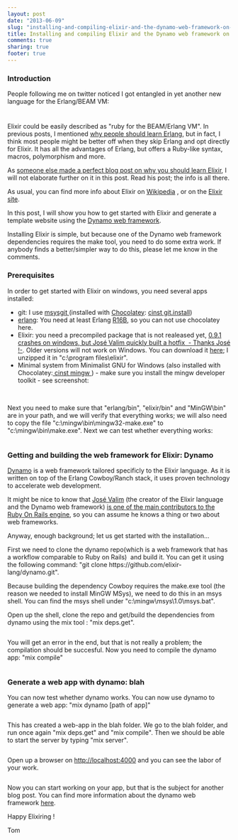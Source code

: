 ```yaml
---
layout: post
date: "2013-06-09"
slug: "installing-and-compiling-elixir-and-the-dynamo-web-framework-on-windows"
title: Installing and compiling Elixir and the Dynamo web framework on Windows
comments: true
sharing: true
footer: true
---
```


<h3>Introduction</h3>
<p>People following me on twitter noticed I got entangled in yet another new language for the Erlang/BEAM VM:&nbsp;</p>
<h3><img style="font-size: 10px;" src="http://www.corebvba.be/blog/image.axd?picture=2013%2f6%2felixir-logo.png" alt="" /></h3>
<p>Elixir could be easily described as "ruby for the BEAM/Erlang VM". In previous posts, I mentioned <a href="http://www.corebvba.be/blog/post/Erlang-Camp-Amsterdam-why-you-should-follow-it-and-getting-started-with-Erlang-and-Axiom.aspx">why people should learn Erlang</a>, but in fact, I think most people might be better off when they skip Erlang and opt directly for Elixir. It has all the advantages of Erlang, but offers a Ruby-like syntax, macros, polymorphism and more.</p>
<p>As <a href="http://benjamintanweihao.github.io/blog/2013/06/08/why-my-next-programming-language-is-elixir/" target="_blank">someone else made a perfect blog post on why you should learn Elixir</a>, I will not elaborate further on it in this post. Read his post; the info is all there.</p>
<p>As usual, you can find more info about Elixir on <a href="http://en.wikipedia.org/wiki/Elixir_(programming_language)" target="_blank">Wikipedia</a>&nbsp;, or on the <a href="http://elixir-lang.org/" target="_blank">Elixir site</a>.</p>
<p>In this post, I will show you how to get started with Elixir and generate a template website using the <a href="https://github.com/elixir-lang/dynamo" target="_blank">Dynamo web framework</a>.</p>
<p>Installing Elixir is simple, but because one of the Dynamo web framework dependencies requires the make tool, you need to do some extra work. If anybody finds a better/simpler way to do this, please let me know in the comments.</p>
<!--more-->
<h3>Prerequisites</h3>
<p>In order to get started with Elixir on windows, you need several apps installed:</p>
<ul>
<li>git: I use <a href="http://msysgit.github.io/" target="_blank">msysgit </a>(installed with <a href="http://chocolatey.org/" target="_blank">Chocolatey</a>: <a href="http://chocolatey.org/packages/git.install" target="_blank">cinst git.install</a>)</li>
<li><a href="http://www.erlang.org/" target="_blank">erlang</a>: You need at least Erlang <a href="http://erlang.org/download/otp_win64_R16B.exe" target="_blank">R16B</a>, so you can not use chocolatey here.</li>
<li>Elixir: you need a&nbsp;precompiled package that is not realeased yet, <a href="https://github.com/elixir-lang/elixir/issues/1203" target="_blank">0.9.1 crashes on windows, but Jos&eacute; Valim quickly built a hotfix &nbsp;- Thanks Jos&eacute; !-</a>. Older versions will not work on Windows. You can download it <a href="https://dl.dropboxusercontent.com/u/4934685/elixir/v0.9.2.dev.zip" target="_blank">here</a>; I unzipped it in "c:\program files\elixir".</li>
<li>Minimal system from Minimalist GNU for Windows (also installed with Chocolatey:<a href="http://chocolatey.org/packages/mingw" target="_blank"> cinst mingw </a>) - make sure you install the mingw developer toolkit - see screenshot:</li>
</ul>
<div><img src="http://www.corebvba.be/blog/image.axd?picture=2013%2f6%2fmingw.png" alt="" /></div>
<div><br /></div>
<p>Next you need to make sure that "erlang/bin", "elixir/bin" and "MinGW\bin" are in your path, and we will verify that everything works; we will also need to copy the file "c:\mingw\bin\mingw32-make.exe" to "c:\mingw\bin\make.exe". Next we can test whether everything works:</p>
<p><img src="http://www.corebvba.be/blog/image.axd?picture=2013%2f6%2fprerequisites.png" alt="" /></p>
<h3>Getting and building the web framework for Elixir: Dynamo</h3>
<p><a href="https://github.com/elixir-lang/dynamo" target="_blank">Dynamo</a> is a web framework tailored specificly to the Elixir language. As it is written on top of the Erlang Cowboy/Ranch stack, it uses proven technology to accelerate web development.</p>
<p>It might be nice to know that <a href="https://twitter.com/josevalim" target="_blank">Jos&eacute; Valim</a> (the creator of the Elixir language and the Dynamo web framework) <a href="http://contributors.rubyonrails.org/contributors/jose-valim/commits" target="_blank">is one of the main contributors to the Ruby On Rails engine</a>, so you can assume he knows a thing or two about web frameworks.</p>
<p>Anyway, enough background; let us get started with the installation...</p>
<p>First we need to clone the dynamo repo(which is a web framework that has a workflow comparable to Ruby on Rails) &nbsp;and build it. You can get it using the following command: "git clone https://github.com/elixir-lang/dynamo.git".</p>
<p>Because building the dependency Cowboy requires the make.exe tool (the reason we needed to install MinGW MSys), we need to do this in an msys shell. You can find the msys shell under "c:\mingw\msys\1.0\msys.bat".</p>
<p>Open up the shell, clone the repo and get/build the dependencies from dynamo using the mix tool : "mix deps.get".</p>
<p><img src="http://www.corebvba.be/blog/image.axd?picture=2013%2f6%2fdyn-get-deps.png" alt="" /></p>
<p>You will get an error in the end, but that is not really a problem; the compilation should be succesful. Now you need to compile the dynamo app: "mix compile"</p>
<p><img src="http://www.corebvba.be/blog/image.axd?picture=2013%2f6%2fdyn-compile.png" alt="" /></p>
<h3>Generate a web app with dynamo: blah</h3>
<p>You can now test whether dynamo works. You can now use dynamo to generate a web app: "mix dynamo [path of app]"</p>
<p><img src="http://www.corebvba.be/blog/image.axd?picture=2013%2f6%2fdynamo-works.png" alt="" /></p>
<p>This has created a web-app in the blah folder. We go to the blah folder, and run once again "mix deps.get" and "mix compile". Then we should be able to start the server by typing "mix server".</p>
<p><img src="http://www.corebvba.be/blog/image.axd?picture=2013%2f6%2fblah-works.png" alt="" /></p>
<p>Open up a browser on <a href="http://localhost:4000/" target="_blank">http://localhost:4000</a> and you can see the labor of your work.</p>
<p><img src="http://www.corebvba.be/blog/image.axd?picture=2013%2f6%2fblah-runs.png" alt="" /></p>
<p>Now you can start working on your app, but that is the subject for another blog post. You can find more information about the dynamo web framework&nbsp;<a href="https://github.com/elixir-lang/dynamo#readme" target="_blank">here</a>.</p>
<p>Happy Elixiring !</p>
<p>Tom</p>
